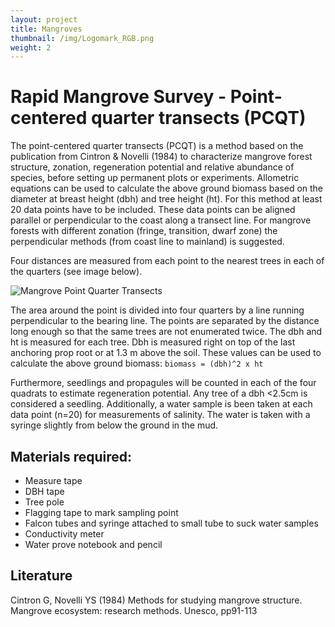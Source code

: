 ```yaml
---
layout: project
title: Mangroves
thumbnail: /img/Logomark_RGB.png
weight: 2
---
```


# Rapid Mangrove Survey - Point-centered quarter transects (PCQT)

The point-centered quarter transects (PCQT) is a method based on the publication from Cintron & Novelli (1984) to characterize mangrove forest structure, zonation, regeneration potential and relative abundance of species, before setting up permanent plots or experiments. Allometric equations can be used to calculate the above ground biomass based on the diameter at breast height (dbh) and tree height (ht).
For this method at least 20 data points have to be included. These data points can be aligned parallel or perpendicular to the coast along a transect line. For mangrove forests with different zonation (fringe, transition, dwarf zone) the perpendicular methods (from coast line to mainland) is suggested.

Four distances are measured from each point to the nearest trees in each of the quarters (see image below).

![Mangrove Point Quarter Transects](mangrovePQT.png)

 The area around the point is divided into four quarters by a line running perpendicular to the bearing line. The points are separated by the distance long enough so that the same trees are not enumerated twice. The dbh and ht is measured for each tree. Dbh is measured right on top of the last anchoring prop root or at 1.3 m above the soil. These values can be used to calculate the above ground biomass: `biomass = (dbh)^2 x ht`

Furthermore, seedlings and propagules will be counted in each of the four quadrats to estimate regeneration potential. Any tree of a dbh <2.5cm is considered a seedling.
Additionally, a water sample is been taken at each data point (n=20) for measurements of salinity. The water is taken with a syringe slightly from below the ground in the mud.



## Materials required:
- Measure tape
- DBH tape
- Tree pole
- Flagging tape to mark sampling point
- Falcon tubes and syringe attached to small tube to suck water samples
- Conductivity meter
- Water prove notebook and pencil

## Literature

Cintron G, Novelli YS (1984) Methods for studying mangrove structure. Mangrove ecosystem: research methods. Unesco, pp91-113
